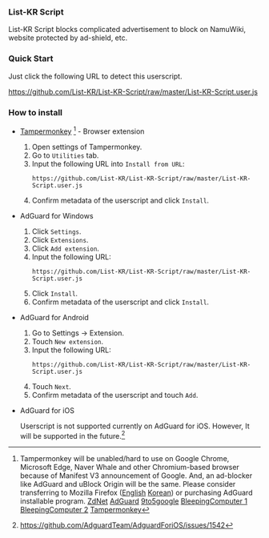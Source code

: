 ### List-KR Script
List-KR Script blocks complicated advertisement to block on NamuWiki, website protected by ad-shield, etc.

### Quick Start
Just click the following URL to detect this userscript.

https://github.com/List-KR/List-KR-Script/raw/master/List-KR-Script.user.js

### How to install
- [Tampermonkey](https://addons.mozilla.org/en-US/firefox/addon/tampermonkey/) [^1] - Browser extension
    1. Open settings of Tampermonkey.
    2. Go to `Utilities` tab.
    3. Input the following URL into `Install from URL`:
        ```
        https://github.com/List-KR/List-KR-Script/raw/master/List-KR-Script.user.js
        ```
    4. Confirm metadata of the userscript and click `Install`.
    
- AdGuard for Windows
    1. Click `Settings`.
    2. Click `Extensions`.
    3. Click `Add extension`.
    4. Input the following URL:
        ```
        https://github.com/List-KR/List-KR-Script/raw/master/List-KR-Script.user.js
        ```
    5. Click `Install`.
    6. Confirm metadata of the userscript and click `Install`.


- AdGuard for Android
    1. Go to Settings -> Extension.
    2. Touch `New extension`.
    3. Input the following URL:
        ```
        https://github.com/List-KR/List-KR-Script/raw/master/List-KR-Script.user.js
        ```
    4. Touch `Next`.
    5. Confirm metadata of the userscript and touch `Add`.


 - AdGuard for iOS

    Userscript is not supported currently on AdGuard for iOS.
    However, It will be supported in the future.[^2]


[^1]: Tampermonkey will be unabled/hard to use on Google Chrome, Microsoft Edge, Naver Whale and other Chromium-based browser because of Manifest V3 announcement of Google. And, an ad-blocker like AdGuard and uBlock Origin will be the same. Please consider transferring to Mozilla Firefox ([English](https://www.mozilla.org/en-US/firefox/download/thanks/) [Korean](https://www.mozilla.org/ko/firefox/download/thanks/)) or purchasing AdGuard installable program. [ZdNet](https://www.zdnet.com/article/chrome-api-update-will-kill-a-bunch-of-other-extensions-not-just-ad-blockers/) [AdGuard](https://adguard.com/en/blog/manifestv3-timeline.html) [9to5google](https://9to5google.com/2019/01/29/chrome-manifest-v3-tampermonkey/) [BleepingComputer 1](https://www.bleepingcomputer.com/news/google/tampermonkey-may-be-the-next-victim-of-googles-chrome-manifest-v3-changes/) [BleepingComputer 2](https://www.bleepingcomputer.com/news/security/chrome-extension-manifest-v3-may-break-ublock-origin-content-blocker/) [Tampermonkey](https://github.com/Tampermonkey/tampermonkey/issues/644)
[^2]: https://github.com/AdguardTeam/AdguardForiOS/issues/1542